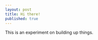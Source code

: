 ```yaml
---
layout: post
title: Hi there!
published: true
---
```


This is an experiment on building up things.
